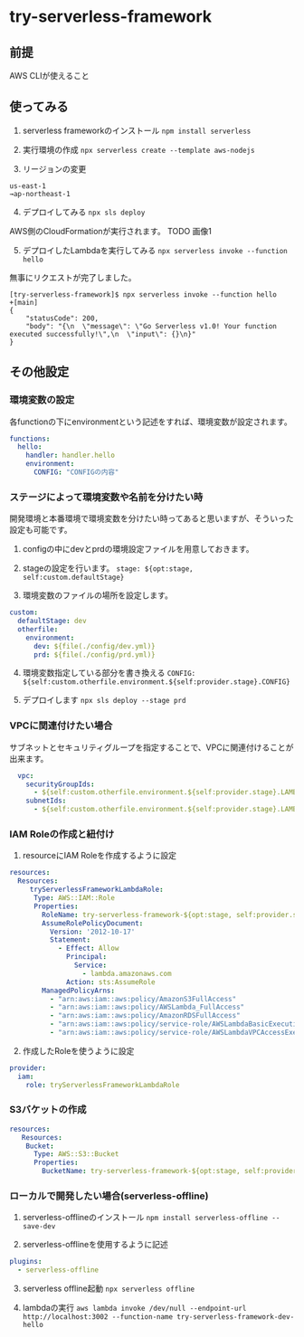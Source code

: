 # try-serverless-framework

## 前提

AWS CLIが使えること

## 使ってみる

1. serverless frameworkのインストール
   `npm install serverless`

2. 実行環境の作成
   `npx serverless create --template aws-nodejs`

3. リージョンの変更

```
us-east-1
→ap-northeast-1
```

4. デプロイしてみる
   `npx sls deploy `

AWS側のCloudFormationが実行されます。 TODO 画像1

5. デプロイしたLambdaを実行してみる
   `npx serverless invoke --function hello`

無事にリクエストが完了しました。

```
[try-serverless-framework]$ npx serverless invoke --function hello                                                                              +[main]
{
    "statusCode": 200,
    "body": "{\n  \"message\": \"Go Serverless v1.0! Your function executed successfully!\",\n  \"input\": {}\n}"
}
```

## その他設定

### 環境変数の設定

各functionの下にenvironmentという記述をすれば、環境変数が設定されます。

```yaml
functions:
  hello:
    handler: handler.hello
    environment:
      CONFIG: "CONFIGの内容"
```

### ステージによって環境変数や名前を分けたい時

開発環境と本番環境で環境変数を分けたい時ってあると思いますが、そういった設定も可能です。

1. configの中にdevとprdの環境設定ファイルを用意しておきます。

2. stageの設定を行います。
   `stage: ${opt:stage, self:custom.defaultStage}`
3. 環境変数のファイルの場所を設定します。

```yaml
custom:
  defaultStage: dev
  otherfile:
    environment:
      dev: ${file(./config/dev.yml)}
      prd: ${file(./config/prd.yml)}
```

4. 環境変数指定している部分を書き換える
   `CONFIG: ${self:custom.otherfile.environment.${self:provider.stage}.CONFIG}`

5. デプロイします
   `npx sls deploy --stage prd`

### VPCに関連付けたい場合
サブネットとセキュリティグループを指定することで、VPCに関連付けることが出来ます。
```yaml
  vpc:
    securityGroupIds:
      - ${self:custom.otherfile.environment.${self:provider.stage}.LAMBDA_VPC_SECURITY_GROUP}
    subnetIds:
      - ${self:custom.otherfile.environment.${self:provider.stage}.LAMBDA_VPC_SUBNET_ID}
```

### IAM Roleの作成と紐付け
1. resourceにIAM Roleを作成するように設定
```yaml
resources:
  Resources:
     tryServerlessFrameworkLambdaRole:
      Type: AWS::IAM::Role
      Properties:
        RoleName: try-serverless-framework-${opt:stage, self:provider.stage}-lambdaRole
        AssumeRolePolicyDocument:
          Version: '2012-10-17'
          Statement:
            - Effect: Allow
              Principal:
                Service:
                  - lambda.amazonaws.com
              Action: sts:AssumeRole
        ManagedPolicyArns:
          - "arn:aws:iam::aws:policy/AmazonS3FullAccess"
          - "arn:aws:iam::aws:policy/AWSLambda_FullAccess"
          - "arn:aws:iam::aws:policy/AmazonRDSFullAccess"
          - "arn:aws:iam::aws:policy/service-role/AWSLambdaBasicExecutionRole"
          - "arn:aws:iam::aws:policy/service-role/AWSLambdaVPCAccessExecutionRole"
```

2. 作成したRoleを使うように設定
```yaml
provider:
  iam:
    role: tryServerlessFrameworkLambdaRole
```

### S3バケットの作成
```yaml
resources:
   Resources:
    Bucket:
      Type: AWS::S3::Bucket
      Properties:
        BucketName: try-serverless-framework-${opt:stage, self:provider.stage}-image-buckets
```

### ローカルで開発したい場合(serverless-offline)
1. serverless-offlineのインストール
`npm install serverless-offline --save-dev`

2. serverless-offlineを使用するように記述
```yaml
plugins:
  - serverless-offline
```

3. serverless offline起動
`npx serverless offline`

4. lambdaの実行
`aws lambda invoke /dev/null --endpoint-url http://localhost:3002 --function-name try-serverless-framework-dev-hello `

